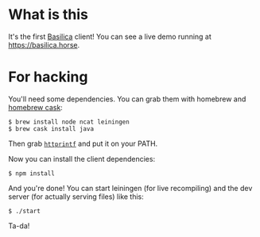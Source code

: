 # What is this

It's the first [Basilica](https://github.com/ianthehenry/basilica) client! You can see a live demo running at https://basilica.horse.

# For hacking

You'll need some dependencies. You can grab them with homebrew and [homebrew cask](https://github.com/caskroom/homebrew-cask):

    $ brew install node ncat leiningen
    $ brew cask install java

Then grab [`httprintf`](https://github.com/ianthehenry/httprintf) and put it on your PATH.

Now you can install the client dependencies:

    $ npm install

And you're done! You can start leiningen (for live recompiling) and the dev server (for actually serving files) like this:

    $ ./start

Ta-da!
